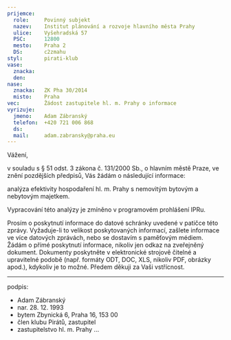```yaml
---
prijemce: 
  role:     Povinný subjekt
  nazev:    Institut plánování a rozvoje hlavního města Prahy
  ulice:    Vyšehradská 57
  PSC:      12800
  mesto:    Praha 2
  DS:       c2zmahu
styl:       pirati-klub
vase:
  znacka:   
  den:
nase:
  znacka:   ZK Pha 30/2014
  misto:    Praha
vec:        Žádost zastupitele hl. m. Prahy o informace
vyrizuje:   
  jmeno:    Adam Zábranský
  telefon:  +420 721 006 868
  ds:       
  mail:     adam.zabransky@praha.eu
---
```


Vážení,

v souladu s § 51 odst. 3 zákona č. 131/2000 Sb., o hlavním městě Praze, ve znění pozdějších předpisů, Vás žádám o následující informace:

analýza efektivity hospodaření hl. m. Prahy s nemovitým bytovým a nebytovým majetkem.

Vypracování této analýzy je zmíněno v programovém prohlášení IPRu.

Prosím o poskytnutí informace do datové schránky uvedené v patičce této zprávy. Vyžaduje-li to velikost poskytovaných informací, zašlete informace ve více datových zprávách, nebo se dostavím s paměťovým médiem. Žádám o přímé poskytnutí informace, nikoliv jen odkaz na zveřejněný dokument. Dokumenty poskytněte v elektronické strojově čitelné a upravitelné podobě (např. formáty ODT, DOC, XLS, nikoliv PDF, obrázky apod.), kdykoliv je to možné. Předem děkuji za Vaši vstřícnost.

---
podpis: 
  - Adam Zábranský
  - nar. 28. 12. 1993
  - bytem Zbynická 6, Praha 16, 153 00
  - člen klubu Pirátů, zastupitel
  - zastupitelstvo hl. m. Prahy
...
